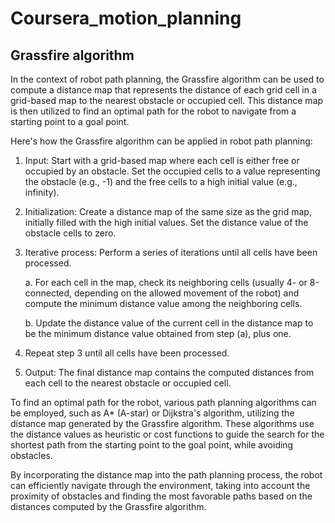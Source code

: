 # Coursera_motion_planning

## Grassfire algorithm ##
In the context of robot path planning, the Grassfire algorithm can be used to compute a distance map that represents the distance of each grid cell in a grid-based map to the nearest obstacle or occupied cell. This distance map is then utilized to find an optimal path for the robot to navigate from a starting point to a goal point.

Here's how the Grassfire algorithm can be applied in robot path planning:

1. Input: Start with a grid-based map where each cell is either free or occupied by an obstacle. Set the occupied cells to a value representing the obstacle (e.g., -1) and the free cells to a high initial value (e.g., infinity).

2. Initialization: Create a distance map of the same size as the grid map, initially filled with the high initial values. Set the distance value of the obstacle cells to zero.

3. Iterative process: Perform a series of iterations until all cells have been processed.

   a. For each cell in the map, check its neighboring cells (usually 4- or 8-connected, depending on the allowed movement of the robot) and compute the minimum distance value among the neighboring cells.

   b. Update the distance value of the current cell in the distance map to be the minimum distance value obtained from step (a), plus one.

4. Repeat step 3 until all cells have been processed.

5. Output: The final distance map contains the computed distances from each cell to the nearest obstacle or occupied cell.

To find an optimal path for the robot, various path planning algorithms can be employed, such as A* (A-star) or Dijkstra's algorithm, utilizing the distance map generated by the Grassfire algorithm. These algorithms use the distance values as heuristic or cost functions to guide the search for the shortest path from the starting point to the goal point, while avoiding obstacles.

By incorporating the distance map into the path planning process, the robot can efficiently navigate through the environment, taking into account the proximity of obstacles and finding the most favorable paths based on the distances computed by the Grassfire algorithm.
